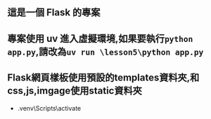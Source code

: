 ## 這是一個 Flask 的專案

## 專案使用 uv 進入虛擬環境,如果要執行`python app.py`,請改為`uv run \lesson5\python app.py`
## Flask網頁樣板使用預設的templates資料夾,和css,js,imgage使用static資料夾

- .venv\Scripts\activate
